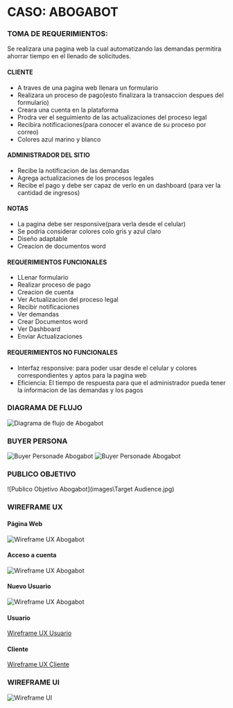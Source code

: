 # CASO: ABOGABOT
### TOMA DE REQUERIMIENTOS:

Se realizara una pagina web la cual automatizando las demandas permitira ahorrar tiempo en el llenado de solicitudes.
#### CLIENTE
   * A traves de una pagina web llenara un formulario
   * Realizara un proceso de pago(esto finalizara la transaccion despues del formulario)
   * Creara una cuenta en la plataforma
   * Prodra ver el seguimiento de las actualizaciones del proceso legal
   * Recibira notificaciones(para conocer el avance de su proceso por correo)
   * Colores azul marino y blanco

#### ADMINISTRADOR DEL SITIO
* Recibe la notificacion de las demandas
* Agrega actualizaciones de los procesos legales
* Recibe el pago y debe ser capaz de verlo en un dashboard (para ver la cantidad de ingresos)

#### NOTAS
*  La pagina debe ser responsive(para verla desde el celular)
*  Se podria considerar colores colo gris y azul claro
*  Diseño adaptable
*  Creacion de documentos word

#### REQUERIMIENTOS FUNCIONALES
- LLenar formulario
- Realizar proceso de pago
- Creacion de cuenta
- Ver Actualizacion del proceso legal
- Recibir notificaciones
- Ver demandas
- Crear Documentos word
- Ver Dashboard
- Enviar Actualizaciones

#### REQUERIMIENTOS NO FUNCIONALES
- Interfaz responsive: para poder usar desde el celular y colores correspondientes y aptos para la pagina web
- Eficiencia: El tiempo de respuesta para que el administrador pueda tener la informacion de las demandas y los pagos

### DIAGRAMA DE FLUJO
![Diagrama de flujo de Abogabot](Abogabit/images\diagFlujo.png)

### BUYER PERSONA
![Buyer Personade Abogabot](images\Buyer_Persona1.png)
![Buyer Personade Abogabot](images\Buyer_Persona2.png)
### PUBLICO OBJETIVO
![Publico Objetivo Abogabot](images\Target Audience.jpg)

### WIREFRAME UX
#### Página Web
![Wireframe UX Abogabot](images\Abogabot_UX\PWEB.png)
####  Acceso a cuenta
![Wireframe UX Abogabot](images\Abogabot_UX\Cuenta.png)
#### Nuevo Usuario
![Wireframe UX Abogabot](images\Abogabot_UX\NuevoUsu.png)
####  Usuario
[Wireframe UX Usuario](UX_usu.md)
####  Cliente
[Wireframe UX Cliente](UX_Cliente.md)
### WIREFRAME UI
![Wireframe UI](images\Abogabot_UI.png)


